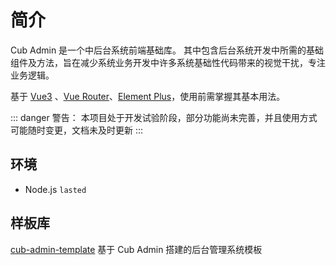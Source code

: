 # 简介

Cub Admin 是一个中后台系统前端基础库。
其中包含后台系统开发中所需的基础组件及方法，旨在减少系统业务开发中许多系统基础性代码带来的视觉干扰，专注业务逻辑。


基于 [Vue3](https://vuejs.org) 、[Vue Router](https://router.vuejs.org/)、[Element Plus](https://element-plus.org/)，使用前需掌握其基本用法。

::: danger 警告：
本项目处于开发试验阶段，部分功能尚未完善，并且使用方式可能随时变更，文档未及时更新
:::

## 环境
- Node.js `lasted`

## 样板库
[cub-admin-template](https://github.com/thelostword/cub-admin-template) 基于 Cub Admin 搭建的后台管理系统模板

